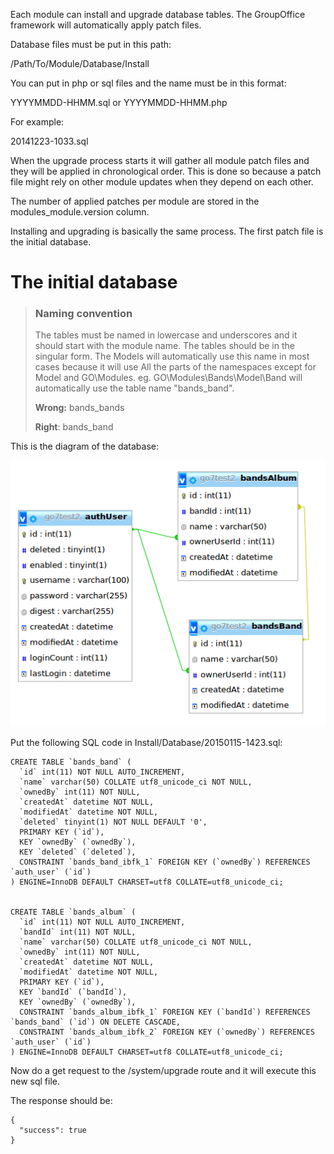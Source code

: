 Each module can install and upgrade database tables. The GroupOffice framework 
will automatically apply patch files.

Database files must be put in this path:

/Path/To/Module/Database/Install

You can put in php or sql files and the name must be in this format:

YYYYMMDD-HHMM.sql or YYYYMMDD-HHMM.php

For example:

20141223-1033.sql

When the upgrade process starts it will gather all module patch files and they 
will be applied in chronological order. This is done so because a patch file might
rely on other module updates when they depend on each other.

The number of applied patches per module are stored in the modules_module.version
column.

Installing and upgrading is basically the same process. The first patch file is
the initial database.


# The initial database


> ### Naming convention
> The tables must be named in lowercase and underscores and it should start with 
> the module name. The tables should be in the singular form.
> The Models will automatically use this name in most cases because it will use
> All the parts of the namespaces except for Model and GO\Modules.
> eg. GO\Modules\Bands\Model\Band will automatically use the table name "bands_band".
>
> **Wrong:** bands_bands
>
> **Right**: bands_band

This is the diagram of the database:

![Database diagram](/img/bands-db.png "Database diagram")

Put the following SQL code in Install/Database/20150115-1423.sql:

````````````````````````````````````````````````````````````````````````````````
CREATE TABLE `bands_band` (
  `id` int(11) NOT NULL AUTO_INCREMENT,
  `name` varchar(50) COLLATE utf8_unicode_ci NOT NULL,
  `ownedBy` int(11) NOT NULL,
  `createdAt` datetime NOT NULL,
  `modifiedAt` datetime NOT NULL,
  `deleted` tinyint(1) NOT NULL DEFAULT '0',
  PRIMARY KEY (`id`),
  KEY `ownedBy` (`ownedBy`),
  KEY `deleted` (`deleted`),
  CONSTRAINT `bands_band_ibfk_1` FOREIGN KEY (`ownedBy`) REFERENCES `auth_user` (`id`)
) ENGINE=InnoDB DEFAULT CHARSET=utf8 COLLATE=utf8_unicode_ci;


CREATE TABLE `bands_album` (
  `id` int(11) NOT NULL AUTO_INCREMENT,
  `bandId` int(11) NOT NULL,
  `name` varchar(50) COLLATE utf8_unicode_ci NOT NULL,
  `ownedBy` int(11) NOT NULL,
  `createdAt` datetime NOT NULL,
  `modifiedAt` datetime NOT NULL,
  PRIMARY KEY (`id`),
  KEY `bandId` (`bandId`),
  KEY `ownedBy` (`ownedBy`),
  CONSTRAINT `bands_album_ibfk_1` FOREIGN KEY (`bandId`) REFERENCES `bands_band` (`id`) ON DELETE CASCADE,
  CONSTRAINT `bands_album_ibfk_2` FOREIGN KEY (`ownedBy`) REFERENCES `auth_user` (`id`)
) ENGINE=InnoDB DEFAULT CHARSET=utf8 COLLATE=utf8_unicode_ci;
````````````````````````````````````````````````````````````````````````````````


Now do a get request to the /system/upgrade route and it will execute this new sql
file.

The response should be:

``````````````````
{
  "success": true
}
``````````````````